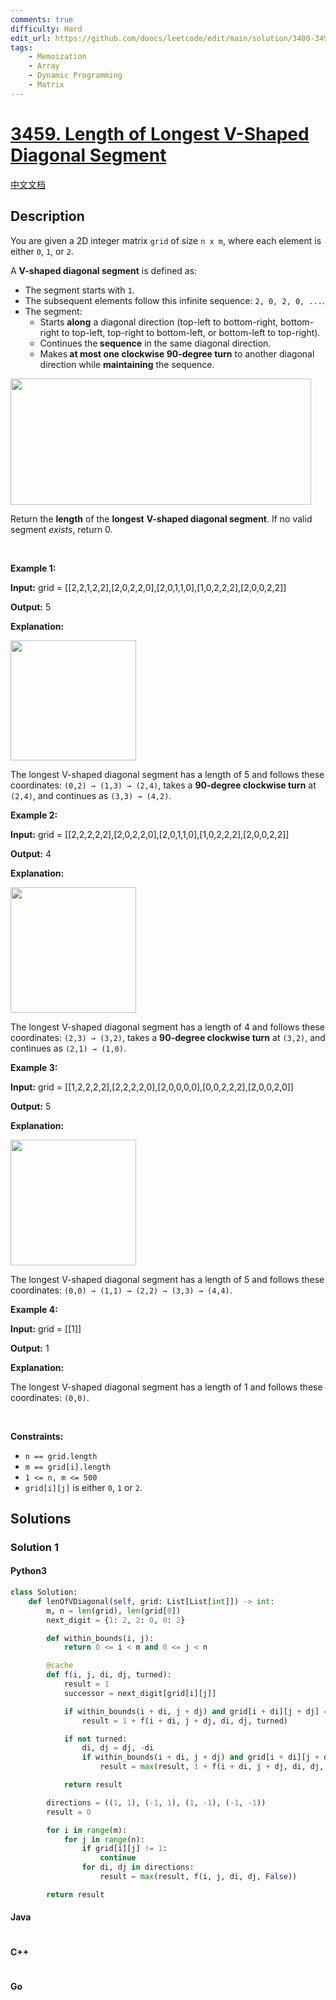 ```yaml
---
comments: true
difficulty: Hard
edit_url: https://github.com/doocs/leetcode/edit/main/solution/3400-3499/3459.Length%20of%20Longest%20V-Shaped%20Diagonal%20Segment/README_EN.md
tags:
    - Memoization
    - Array
    - Dynamic Programming
    - Matrix
---
```


<!-- problem:start -->

# [3459. Length of Longest V-Shaped Diagonal Segment](https://leetcode.com/problems/length-of-longest-v-shaped-diagonal-segment)

[中文文档](/solution/3400-3499/3459.Length%20of%20Longest%20V-Shaped%20Diagonal%20Segment/README.md)

## Description

<!-- description:start -->

<p>You are given a 2D integer matrix <code>grid</code> of size <code>n x m</code>, where each element is either <code>0</code>, <code>1</code>, or <code>2</code>.</p>

<p>A <strong>V-shaped diagonal segment</strong> is defined as:</p>

<ul>
	<li>The segment starts with <code>1</code>.</li>
	<li>The subsequent elements follow this infinite sequence: <code>2, 0, 2, 0, ...</code>.</li>
	<li>The segment:
	<ul>
		<li>Starts <strong>along</strong> a diagonal direction (top-left to bottom-right, bottom-right to top-left, top-right to bottom-left, or bottom-left to top-right).</li>
		<li>Continues the<strong> sequence</strong> in the same diagonal direction.</li>
		<li>Makes<strong> at most one clockwise 90-degree</strong><strong> turn</strong> to another diagonal direction while <strong>maintaining</strong> the sequence.</li>
	</ul>
	</li>
</ul>

<p><img alt="" src="https://fastly.jsdelivr.net/gh/doocs/leetcode@main/solution/3400-3499/3459.Length%20of%20Longest%20V-Shaped%20Diagonal%20Segment/images/length_of_longest3.jpg" style="width: 481px; height: 202px;" /></p>

<p>Return the <strong>length</strong> of the <strong>longest</strong> <strong>V-shaped diagonal segment</strong>. If no valid segment <em>exists</em>, return 0.</p>

<p>&nbsp;</p>
<p><strong class="example">Example 1:</strong></p>

<div class="example-block">
<p><strong>Input:</strong> <span class="example-io">grid = [[2,2,1,2,2],[2,0,2,2,0],[2,0,1,1,0],[1,0,2,2,2],[2,0,0,2,2]]</span></p>

<p><strong>Output:</strong> <span class="example-io">5</span></p>

<p><strong>Explanation:</strong></p>

<p><img alt="" src="https://fastly.jsdelivr.net/gh/doocs/leetcode@main/solution/3400-3499/3459.Length%20of%20Longest%20V-Shaped%20Diagonal%20Segment/images/matrix_1-2.jpg" style="width: 201px; height: 192px;" /></p>

<p>The longest V-shaped diagonal segment has a length of 5 and follows these coordinates: <code>(0,2) &rarr; (1,3) &rarr; (2,4)</code>, takes a <strong>90-degree clockwise turn</strong> at <code>(2,4)</code>, and continues as <code>(3,3) &rarr; (4,2)</code>.</p>
</div>

<p><strong class="example">Example 2:</strong></p>

<div class="example-block">
<p><strong>Input:</strong> <span class="example-io">grid = [[2,2,2,2,2],[2,0,2,2,0],[2,0,1,1,0],[1,0,2,2,2],[2,0,0,2,2]]</span></p>

<p><strong>Output:</strong> <span class="example-io">4</span></p>

<p><strong>Explanation:</strong></p>

<p><strong><img alt="" src="https://fastly.jsdelivr.net/gh/doocs/leetcode@main/solution/3400-3499/3459.Length%20of%20Longest%20V-Shaped%20Diagonal%20Segment/images/matrix_2.jpg" style="width: 201px; height: 201px;" /></strong></p>

<p>The longest V-shaped diagonal segment has a length of 4 and follows these coordinates: <code>(2,3) &rarr; (3,2)</code>, takes a <strong>90-degree clockwise turn</strong> at <code>(3,2)</code>, and continues as <code>(2,1) &rarr; (1,0)</code>.</p>
</div>

<p><strong class="example">Example 3:</strong></p>

<div class="example-block">
<p><strong>Input:</strong> <span class="example-io">grid = [[1,2,2,2,2],[2,2,2,2,0],[2,0,0,0,0],[0,0,2,2,2],[2,0,0,2,0]]</span></p>

<p><strong>Output:</strong> <span class="example-io">5</span></p>

<p><strong>Explanation:</strong></p>

<p><strong><img alt="" src="https://fastly.jsdelivr.net/gh/doocs/leetcode@main/solution/3400-3499/3459.Length%20of%20Longest%20V-Shaped%20Diagonal%20Segment/images/matrix_3.jpg" style="width: 201px; height: 201px;" /></strong></p>

<p>The longest V-shaped diagonal segment has a length of 5 and follows these coordinates: <code>(0,0) &rarr; (1,1) &rarr; (2,2) &rarr; (3,3) &rarr; (4,4)</code>.</p>
</div>

<p><strong class="example">Example 4:</strong></p>

<div class="example-block">
<p><strong>Input:</strong> <span class="example-io">grid = [[1]]</span></p>

<p><strong>Output:</strong> <span class="example-io">1</span></p>

<p><strong>Explanation:</strong></p>

<p>The longest V-shaped diagonal segment has a length of 1 and follows these coordinates: <code>(0,0)</code>.</p>
</div>

<p>&nbsp;</p>
<p><strong>Constraints:</strong></p>

<ul>
	<li><code>n == grid.length</code></li>
	<li><code>m == grid[i].length</code></li>
	<li><code>1 &lt;= n, m &lt;= 500</code></li>
	<li><code>grid[i][j]</code> is either <code>0</code>, <code>1</code> or <code>2</code>.</li>
</ul>

<!-- description:end -->

## Solutions

<!-- solution:start -->

### Solution 1

<!-- tabs:start -->

#### Python3

```python
class Solution:
    def lenOfVDiagonal(self, grid: List[List[int]]) -> int:
        m, n = len(grid), len(grid[0])
        next_digit = {1: 2, 2: 0, 0: 2}

        def within_bounds(i, j):
            return 0 <= i < m and 0 <= j < n

        @cache
        def f(i, j, di, dj, turned):
            result = 1
            successor = next_digit[grid[i][j]]

            if within_bounds(i + di, j + dj) and grid[i + di][j + dj] == successor:
                result = 1 + f(i + di, j + dj, di, dj, turned)

            if not turned:
                di, dj = dj, -di
                if within_bounds(i + di, j + dj) and grid[i + di][j + dj] == successor:
                    result = max(result, 1 + f(i + di, j + dj, di, dj, True))

            return result

        directions = ((1, 1), (-1, 1), (1, -1), (-1, -1))
        result = 0

        for i in range(m):
            for j in range(n):
                if grid[i][j] != 1:
                    continue
                for di, dj in directions:
                    result = max(result, f(i, j, di, dj, False))

        return result
```

#### Java

```java

```

#### C++

```cpp

```

#### Go

```go

```

<!-- tabs:end -->

<!-- solution:end -->

<!-- problem:end -->
